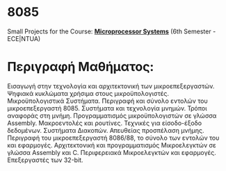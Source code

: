 # 8085
Small Projects for the Course: [**Microprocessor Systems**](https://www.ece.ntua.gr/en/undergraduate/courses/3046) (6th Semester - ECE|NTUA)

# Περιγραφή Μαθήματος:

Εισαγωγή στην τεχνολογία και αρχιτεκτονική των μικροεπεξεργαστών. Ψηφιακά κυκλώματα χρήσιμα στους μικροϋπολογιστές. Μικροϋπολογιστικά Συστήματα. Περιγραφή και σύνολο εντολών του μικροεπεξεργαστή 8085. Συστήματα και τεχνολογία μνημών. Τρόποι αναφοράς στη μνήμη. Προγραμματισμός μικροϋπολογιστών σε γλώσσα Assembly. Μακροεντολές και ρουτίνες. Τεχνικές για είσοδο-έξοδο δεδομένων. Συστήματα Διακοπών. Απευθείας προσπέλαση μνήμης. Περιγραφή του μικροεπεξεργαστή 8086/88, το σύνολο των εντολών του και εφαρμογές. Αρχιτεκτονική και προγραμματισμός Μικροελεγκτών σε γλώσσα Assembly και C. Περιφερειακά Μικροελεγκτών και εφαρμογές. Επεξεργαστές των 32-bit.
